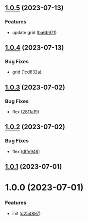 

## [1.0.5](https://git.outloud.dev/outloud/libraries/css/compare/v1.0.4...v1.0.5) (2023-07-13)


### Features

* update grid ([ba6b971](https://git.outloud.dev/outloud/libraries/css/commits/ba6b97119ed62ed215bdc2e7251db7d2660b208b))

## [1.0.4](https://git.outloud.dev/outloud/libraries/css/compare/v1.0.3...v1.0.4) (2023-07-13)


### Bug Fixes

* grid ([1cd832a](https://git.outloud.dev/outloud/libraries/css/commits/1cd832a1c629369a01b732047768d2fa508ac987))

## [1.0.3](https://git.outloud.dev/outloud/libraries/css/compare/v1.0.2...v1.0.3) (2023-07-02)


### Bug Fixes

* flex ([2811a19](https://git.outloud.dev/outloud/libraries/css/commits/2811a19949cf7a5afc27c4201a99683b911bfff0))

## [1.0.2](https://git.outloud.dev/outloud/libraries/css/compare/v1.0.1...v1.0.2) (2023-07-02)


### Bug Fixes

* flex ([dffe946](https://git.outloud.dev/outloud/libraries/css/commits/dffe946631d38490ab95539dc69449be11b73afa))

## [1.0.1](https://git.outloud.dev/outloud/libraries/css/compare/v1.0.0...v1.0.1) (2023-07-01)

# 1.0.0 (2023-07-01)


### Features

* init ([d254897](https://git.outloud.dev/outloud/libraries/css/commits/d254897a210c6e5ec06e5b66b65f5785d870ef54))